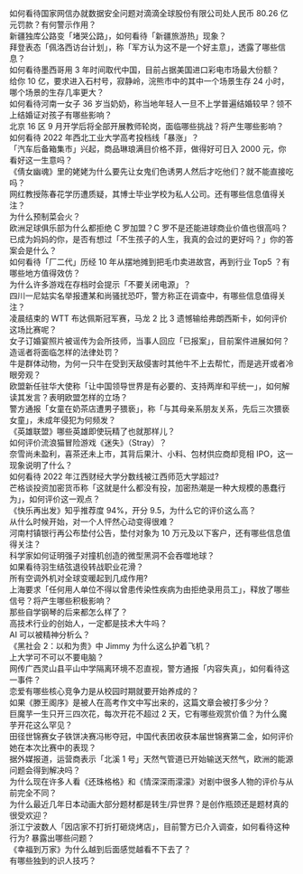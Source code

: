 如何看待国家网信办就数据安全问题对滴滴全球股份有限公司处人民币 80.26 亿元罚款？有何警示作用？  
新疆独库公路变「堵哭公路」，如何看待「新疆旅游热」现象？  
拜登表态「佩洛西访台计划」，称「军方认为这不是一个好主意」，透露了哪些信息？  
如何看待墨西哥用 3 年时间取代中国，目前占据美国进口彩电市场最大份额？  
给你 10 亿，要求进入石村号，寂静岭，浣熊市中的其中一个场景生存 24 小时，哪个场景的生存几率更大？  
如何看待河南一女子 36 岁当奶奶，称当地年轻人一旦不上学普遍结婚较早？领不上结婚证对孩子有哪些影响？  
北京 16 区 9 月开学后将全部开展教师轮岗，面临哪些挑战？将产生哪些影响？  
如何看待 2022 年西北工业大学高考投档线「暴涨」？  
「汽车后备箱集市」兴起，商品琳琅满目价格不菲，做得好可日入 2000 元，你看好这一生意吗？  
《倩女幽魂》里的姥姥为什么要先让女鬼们色诱男人然后才吃他们？就不能直接吃吗？  
网红教授陈春花学历遭质疑，其博士毕业学校为私人公司。还有哪些信息值得关注？  
为什么预制菜会火？  
欧洲足球俱乐部为什么都拒绝 C 罗加盟？C 罗不是还能进球商业价值也很高吗？  
已成为妈妈的你，是否有想过「不生孩子的人生，我真的会过的更好吗？」你的答案会是什么？  
如何看待「厂二代」历经 10 年从摆地摊到把毛巾卖进故宫，再到行业 Top5 ？有哪些地方值得效仿？  
为什么许多游戏在存档时会提示「不要关闭电源」？  
四川一尼姑实名举报遭某和尚骚扰恐吓，警方称正在调查中，有哪些信息值得关注？  
凌晨结束的 WTT 布达佩斯冠军赛，马龙 2 比 3 遗憾输给弗朗西斯卡，如何评价这场比赛呢？  
女子订婚宴照片被谣传为会所技师，当事人回应「已报案」，目前案件进展如何？造谣者将面临怎样的法律处罚？  
牛是群体动物，为何一只牛在受到天敌侵害时其他牛不上去帮忙，而是逃开或者冷眼旁观？  
欧盟新任驻华大使称「让中国领导世界是有必要的、支持两岸和平统一」，如何解读其发言？表明欧盟怎样的立场？  
警方通报「女童在奶茶店遭男子猥亵」，称「与其母亲系朋友关系，先后三次猥亵女童」，未成年侵犯为何频发？  
《英雄联盟》哪些英雄即使玩精了也就那样儿？  
如何评价流浪猫冒险游戏《迷失》（Stray）？  
奈雪尚未盈利，喜茶还未上市，其背后果汁、小料、包材供应商却竞相 IPO，这一现象说明了什么？  
如何看待 2022 年江西财经大学分数线被江西师范大学超过?  
芒格谈投资加密货币称「这就是什么都没有投，加密热潮是一种大规模的愚蠢行为」，如何评价这一观点？  
《快乐再出发》知乎推荐度 94%，开分 9.5，为什么它的评价这么高？  
从什么时候开始，对一个人怦然心动变得很难？  
河南村镇银行再公布垫付公告，垫付对象为 10 万元及以下客户，还有哪些信息值得关注？  
科学家如何证明强子对撞机创造的微型黑洞不会吞噬地球？  
如果看待羽生结弦退役转战职业花滑？  
所有空调外机对全球变暖起到几成作用?  
上海要求「任何用人单位不得以曾患传染性疾病为由拒绝录用员工」，释放了哪些信号？将产生哪些积极影响？  
那些自学钢琴的后来都怎么样了？  
高技术行业的创始人，一定都是技术大牛吗？  
AI 可以被精神分析么？  
《黑社会 2：以和为贵》中 Jimmy 为什么这么护着飞机？  
上大学可不可以不要电脑？  
网传广西灵山县平山中学隔离环境不忍直视，警方通报「内容失真」，如何看待这一事件？  
恋爱有哪些核心竞争力是从校园时期就要开始养成的？  
如果《滕王阁序》是被人在高考作文中写出来的，这篇文章会被打多少分？  
巨魔芋一生只开三四次花，每次开花不超过 2 天，它有哪些观赏价值？为什么魔芋开花这么罕见？  
田径世锦赛女子铁饼决赛冯彬夺冠，中国代表团收获本届世锦赛第二金，如何评价她在本次比赛中的表现？  
据外媒报道，运营商表示「北溪 1 号」天然气管道已开始输送天然气，欧洲的能源问题会得到解决吗？  
为什么现在许多人看《还珠格格》和《情深深雨濛濛》对剧中很多人物的评价与从前完全不同？  
为什么最近几年日本动画大部分题材都是转生/异世界？是创作瓶颈还是题材真的很受欢迎？  
浙江宁波数人「因店家不打折打砸烧烤店」，目前警方已介入调查，如何看待这种行为? 暴露出哪些问题？  
《幸福到万家》为什么越到后面感觉越看不下去了？  
有哪些独到的识人技巧？  
